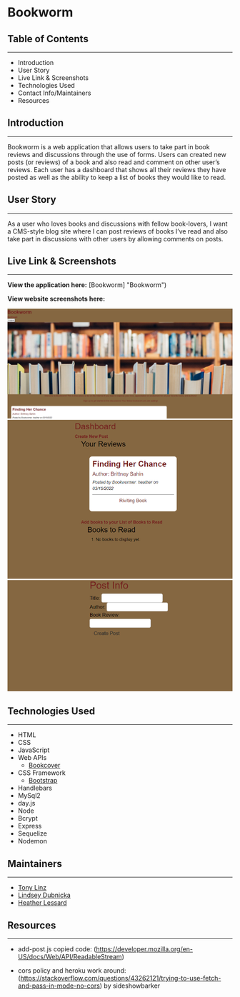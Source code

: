 # Bookworm

## Table of Contents
--------------------

* Introduction
* User Story
* Live Link & Screenshots
* Technologies Used
* Contact Info/Maintainers
* Resources

## Introduction
---------------
Bookworm is a web application that allows users to take part in book reviews and discussions through the use of forms. 
Users can created new posts (or reviews) of a book and also read and comment on other user’s reviews. 
Each user has a dashboard that shows all their reviews they have posted as well as the ability to keep a list of books they would like to read.



## User Story
-------------

As a user who loves books and discussions with fellow book-lovers, I want a CMS-style blog site where I can post reviews of books I’ve read and also take part in discussions with other users by allowing comments on posts.



## Live Link & Screenshots
--------------------------

**View the application here:** [Bookworm] <deployed link here> "Bookworm")

**View website screenshots here:**

![Bookworm-main-page](/public/images/Main-page.png "Main Page")
![Bookworm-dashboard](/public/images/Dashboard.png "Dashboard Page")
![Bookworm-create-post-page](/public/images/Create-post.png "Create Post Page")


## Technologies Used
--------------------

* HTML
* CSS
* JavaScript
* Web APIs
    * [Bookcover](https://github.com/w3slley/bookcover-api "Bookcover API")
* CSS Framework
    * [Bootstrap](https://getbootstrap.com/docs/5.1/)
* Handlebars
* MySql2
* day.js
* Node
* Bcrypt
* Express
* Sequelize
* Nodemon

## Maintainers
---------------

* [Tony Linz](https://github.com/alinz07)
* [Lindsey Dubnicka](https://github.com/lindseymiller2567)
* [Heather Lessard](https://github.com/Hmlessard/)

## Resources
---------------
* add-post.js copied code: (https://developer.mozilla.org/en-US/docs/Web/API/ReadableStream)

* cors policy and heroku work around: (https://stackoverflow.com/questions/43262121/trying-to-use-fetch-and-pass-in-mode-no-cors) by sideshowbarker
